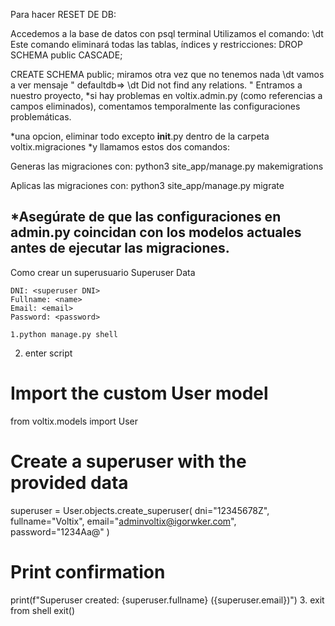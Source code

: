 Para hacer RESET DE DB:

Accedemos a la base de datos con psql terminal
Utilizamos el comando:
\dt
Este comando eliminará todas las tablas, índices y restricciones:
DROP SCHEMA public CASCADE;

CREATE SCHEMA public;
miramos otra vez que no tenemos nada
\dt
vamos a ver mensaje 
"
defaultdb=> \dt
Did not find any relations.
"
Entramos a nuestro proyecto, 
*si hay problemas en voltix.admin.py (como referencias a campos eliminados), comentamos temporalmente las configuraciones problemáticas.

*una opcion, eliminar todo excepto __init__.py dentro de la carpeta voltix.migraciones
*y llamamos estos dos comandos:

Generas las migraciones con:
python3 site_app/manage.py makemigrations

Aplicas las migraciones con:
python3 site_app/manage.py migrate

*Asegúrate de que las configuraciones en admin.py coincidan con los modelos actuales antes de ejecutar las migraciones.
----
Como crear un superusuario
Superuser Data

    DNI: <superuser DNI>
    Fullname: <name>
    Email: <email>
    Password: <password>
    
    1.python manage.py shell
2. enter script
# Import the custom User model
from voltix.models import User

# Create a superuser with the provided data
superuser = User.objects.create_superuser(
    dni="12345678Z",
    fullname="Voltix",
    email="adminvoltix@igorwker.com",
    password="1234Aa@"
)

# Print confirmation
print(f"Superuser created: {superuser.fullname} ({superuser.email})")
3. exit from shell
exit()

